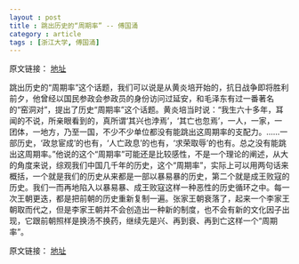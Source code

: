 ```yaml
---
layout : post
title : 跳出历史的“周期率” -- 傅国涌
category : article
tags : [浙江大学, 傅国涌]
---
```


原文链接： [地址](http://blog.sina.com.cn/s/blog_48fe46d90102e2zd.html)

跳出历史的“周期率”这个话题，我们可以说是从黄炎培开始的，抗日战争即将胜利前夕，他曾经以国民参政会参政员的身份访问过延安，和毛泽东有过一番著名的“窑洞对”，提出了历史“周期率”这个话题。黄炎培当时说：“我生六十多年，耳闻的不说，所亲眼看到的，真所谓‘其兴也浡焉’，‘其亡也忽焉’，一人，一家，一团体，一地方，乃至一国，不少不少单位都没有能跳出这周期率的支配力。……一部历史，‘政怠宦成’的也有，‘人亡政息’的也有，‘求荣取辱’的也有。总之没有能跳出这周期率。”他说的这个“周期率”可能还是比较感性，不是一个理论的阐述，从大的角度来说，综观我们中国几千年的历史，这个“周期率”，实际上可以用两句话来概括，一个就是我们的历史从来都是一部以暴易暴的历史，第二个就是成王败寇的历史。我们一而再地陷入以暴易暴、成王败寇这样一种恶性的历史循环之中。每一次王朝更迭，都是把前朝的历史重新复制一遍。张家王朝衰落了，起来一个李家王朝取而代之，但是李家王朝并不会创造出一种新的制度，也不会有新的文化因子出现，它跟前朝照样是换汤不换药，继续先是兴、再到衰、再到亡这样一个“周期率”。

原文链接： [地址](http://blog.sina.com.cn/s/blog_48fe46d90102e2zd.html)